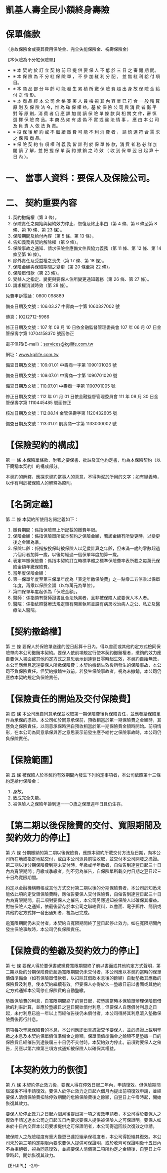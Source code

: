 # 凱基人壽全民小額終身壽險

# 保單條款

（身故保險金或喪葬費用保險金、完全失能保險金、祝壽保險金）

【本保險為不分紅保險單】

- ※ 本 契 約 於 訂 立 契 約 前 已 提 供 要 保 人 不 低 於 三 日 之 審 閱 期 間。
- ※ 本 保 險 為 不 分 紅 保 險 單 ， 不 參 加 紅 利 分 配 ， 並 無 紅 利 給 付 項 目。
- ※ 本 商 品 部 分 年 齡 可 能 發 生 累 積 所 繳 保 險 費 超 出 身 故 保 險 金 給 付 之 情 形。
- ※ 本 商 品 經 本 公 司 合 格 簽 署 人 員 檢 視 其 內 容 業 已 符 合 一 般 精 算 原 則 及 保 險 法 令，惟 為 確 保 權 益，基 於 保 險 公 司 與 消 費 者 衡 平 對 等 原 則，消 費 者 仍 應 詳 加 閱 讀 保 險 單 條 款 與 相 關 文 件，審 慎 選 擇 保 險 商 品。本 商 品 如 有 虛 偽 不 實 或 違 法 情 事 ， 應 由 本 公 司 及 負 責 人 依 法 負 責。
- ※ 投 保 後 解 約 或 不 繼 續 繳 費 可 能 不 利 消 費 者 ， 請 慎 選 符 合 需 求 之 保 險 商 品。
- ※ 保 險 契 約 各 項 權 利 義 務 皆 詳 列 於 保 單 條 款，消 費 者 務 必 詳 加 閱 讀 了 解，並 把 握 保 單 契 約 撤 銷 之 時 效 （ 收 到 保 單 翌 日 起 算 十 日 內 ）。

# 一、 當事人資料：要保人及保險公司。

# 二、 契約重要內容

1. 契約撤銷權（第 3 條）。
2. 保險責任之開始與契約效力停止、恢復及終止事由（第 4 條、第 6 條至第 8 條、第 10 條、第 23 條）。
3. 保險期間及給付內容（第 5 條、第 13 條）。
4. 告知義務與契約解除權（第 9 條）。
5. 保險事故之通知、請求保險金應備文件與協力義務（第 11 條、第 12 條、第 14 條至第 16 條）。
6. 除外責任及受益權之喪失（第 17 條、第 18 條）。
7. 保險金額與保險期間之變更（第 20 條至第 22 條）。
8. 保險單借款（第 23 條）。
9. 受益人之指定、變更與要保人住所變更通知義務（第 26 條、第 27 條）。
10. 請求權消滅時效（第 28 條）。

免費申訴電話：0800 098889

備查日期及文號：106.03.27 中壽商一字第 1060327002 號

傳真：(02)2712-5966

修正日期及文號：107 年 09 月 10 日依金融監督管理委員會 107 年 06 月 07 日金管保壽字第 10704158370 號函修正

電子信箱(E-mail)：services@kgilife.com.tw

網址：www.kgilife.com.tw

備查日期及文號：109.01.01 中壽商一字第 1090101026 號

備查日期及文號：109.07.01 中壽商一字第 1090701020 號

備查日期及文號：110.07.01 中壽商一字第 1100701005 號

修正日期及文號：112 年 01 月 01 日依金融監督管理委員會 111 年 08 月 30 日金管保壽字第 1110445485 號函修正

核准日期及文號：112.08.14 金管保壽字第 1120432605 號

備查日期及文號：113.01.01 凱壽商一字第 1133000002 號

# 【保險契約的構成】

第 一 條 本保險單條款、附著之要保書、批註及其他約定書，均為本保險契約（以下簡稱本契約）的構成部分。

本契約的解釋，應探求契約當事人的真意，不得拘泥於所用的文字；如有疑義時，以作有利於被保險人的解釋為原則。

# 【名詞定義】

第 二 條 本契約所使用名詞定義如下：

1. 繳費期間：係指保險單上所記載的繳費年限。
2. 保險金額：係指保險單所載本契約之保險金額，若該金額有所變更時，以變更後之金額為準。
3. 保險年齡：係指按投保時被保險人以足歲計算之年齡，但未滿一歲的零數超過六個月者加算一歲，以後每經過一個保單年度加算一歲。
4. 表定年繳保險費：係指本契約訂立時標準體之標準保險費率表所載之每萬元保險金額年繳保險費。
5. 當年度保險金額：
1. 第一保單年度至第三保單年度為「表定年繳保險費」之一點零二五倍乘以保單年度，再乘以保險金額（以每萬元為單位）。
2. 第四保單年度起係為「保險金額」。
6. 醫師：係指領有醫師證書且合法執業者，且非被保險人或要保人本人者。
7. 醫院：係指依照醫療法規定領有開業執照並設有病房收治病人之公、私立及醫療法人醫院。

# 【契約撤銷權】

第 三 條 要保人於保險單送達的翌日起算十日內，得以書面或其他約定方式檢同保險單向本公司撤銷本契約。要保人依前項規定行使本契約撤銷權者，撤銷的效力應自要保人書面或其他約定方式之意思表示到達翌日零時起生效，本契約自始無效，本公司應無息退還要保人所繳保險費；本契約撤銷生效後所發生的保險事故，本公司不負保險責任。但契約撤銷生效前，若發生保險事故者，視為未撤銷，本公司仍應依本契約規定負保險責任。

# 【保險責任的開始及交付保險費】

第 四 條 本公司應自同意承保並收取第一期保險費後負保險責任，並應發給保險單作為承保的憑證。本公司如於同意承保前，預收相當於第一期保險費之金額時，其應負之保險責任，以同意承保時溯自預收相當於第一期保險費金額時開始。前項情形，在本公司為同意承保與否之意思表示前發生應予給付之保險事故時，本公司仍負保險責任。

# 【保險範圍】

第 五 條 被保險人於本契約有效期間內發生下列約定事項者，本公司依照第十三條約定給付保險金：

1. 身故。
2. 致成完全失能。
3. 被保險人之保險年齡到達一一○歲之保單週年日且仍生存。

# 【第二期以後保險費的交付、寬限期間及契約效力的停止】

第 六 條 分期繳納的第二期以後保險費，應照本契約所載交付方法及日期，向本公司所在地或指定地點交付，或由本公司派員前往收取，並交付本公司開發之憑證。第二期以後分期保險費到期未交付時，年繳或半年繳者，自催告到達翌日起三十日內為寬限期間；月繳或季繳者，則不另為催告，自保險單所載交付日期之翌日起三十日為寬限期間。

約定以金融機構轉帳或其他方式交付第二期以後的分期保險費者，本公司於知悉未能依此項約定受領保險費時，應催告要保人交付保險費，自催告到達翌日起三十日內為寬限期間。前二項對要保人之催告，本公司另應通知被保險人以確保其權益。對被保險人之通知，依最後留存於本公司之聯絡資料，以書面、電子郵件、簡訊或其他約定方式擇一發出通知者，視為已完成。

逾寬限期間仍未交付者，本契約自寬限期間終了翌日起停止效力。如在寬限期間內發生保險事故時，本公司仍負保險責任。

# 【保險費的墊繳及契約效力的停止】

第 七 條 要保人得於要保書或繳費寬限期間終了前以書面或其他約定方式聲明，第二期以後的分期保險費於超過寬限期間仍未交付者，本公司應以本契約當時的保單價值準備金（如有保險單借款者，以扣除其借款本息後的餘額）自動墊繳其應繳的保險費及利息，使本契約繼續有效。但要保人亦得於次一墊繳日前以書面或其他約定方式通知本公司停止保險費的自動墊繳。

墊繳保險費的利息，自寬限期間終了的翌日起，按墊繳當時本保險單辦理保險單借款的利率計算，並應於墊繳日之翌日開始償付利息；但要保人自應償付利息之日起，未付利息已逾一年以上而經催告後仍未償付者，本公司得將其利息滾入墊繳保險費後再行計息。

前項每次墊繳保險費的本息，本公司應即出具憑證交予要保人，並於憑證上載明墊繳之本息及本契約保單價值準備金之餘額。保單價值準備金之餘額不足墊繳一日的保險費且經催告到達後屆三十日仍不交付時，本契約效力停止。前項對要保人之催告，另應以第六條第三項方式通知被保險人以確保其權益。

# 【本契約效力的恢復】

第 八 條 本契約停止效力後，要保人得在停效日起二年內，申請復效。但保險期間屆滿後不得申請復效。要保人於停止效力之日起六個月內提出前項復效申請，並經要保人清償保險費扣除停效期間的危險保險費後之餘額，自翌日上午零時起，開始恢復其效力。

要保人於停止效力之日起六個月後提出第一項之復效申請者，本公司得於要保人之復效申請送達本公司之日起五日內要求要保人提供被保險人之可保證明。要保人如未於十日內交齊本公司要求提供之可保證明者，本公司得退回該次復效之申請。

被保險人之危險程度有重大變更已達拒絕承保程度者，本公司得拒絕其復效。本公司未於第三項約定期限內要求要保人提供可保證明，或於收齊可保證明後十五日內不為拒絕者，視為同意復效，並經要保人清償第二項所約定之金額後，自翌日上午零時起，開始恢復其效力。

【EHJIPL】-2/9-
